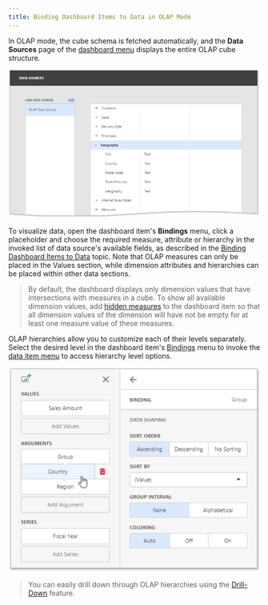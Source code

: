 ```yaml
---
title: Binding Dashboard Items to Data in OLAP Mode
---
```

In OLAP mode, the cube schema is fetched automatically, and the **Data Sources** page of the [dashboard menu](../../../../dashboard-for-web/articles/web-dashboard-designer-mode/ui-elements/dashboard-menu.md) displays the entire OLAP cube structure.

![wdd-data-sources-page-olap](../../../images/Img126320.png)

To visualize data, open the dashboard item's **Bindings** menu, click a placeholder and choose the required measure, attribute or hierarchy in the invoked list of data source's available fields, as described in the [Binding Dashboard Items to Data](../../../../dashboard-for-web/articles/web-dashboard-designer-mode/binding-dashboard-items-to-data/binding-dashboard-items-to-data-in-the-web-dashboard.md) topic. Note that OLAP measures can only be placed in the Values section, while dimension attributes and hierarchies can be placed within other data sections.

> By default, the dashboard displays only dimension values that have intersections with measures in a cube. To show all available dimension values, add [hidden measures](../../../../dashboard-for-web/articles/web-dashboard-designer-mode/binding-dashboard-items-to-data/hidden-data-items.md) to the dashboard item so that all dimension values of the dimension will have not be empty for at least one measure value of these measures.

OLAP hierarchies allow you to customize each of their levels separately. Select the desired level in the dashboard item's [Bindings](../../../../dashboard-for-web/articles/web-dashboard-designer-mode/ui-elements/dashboard-item-menu.md) menu to invoke the [data item menu](../../../../dashboard-for-web/articles/web-dashboard-designer-mode/ui-elements/data-item-menu.md) to access hierarchy level options.

![wdd-olap-hierachy-data-item-options](../../../images/Img126318.png)

> You can easily drill down through OLAP hierarchies using the [Drill-Down](../../../../dashboard-for-web/articles/web-dashboard-designer-mode/interactivity/drill-down.md) feature.